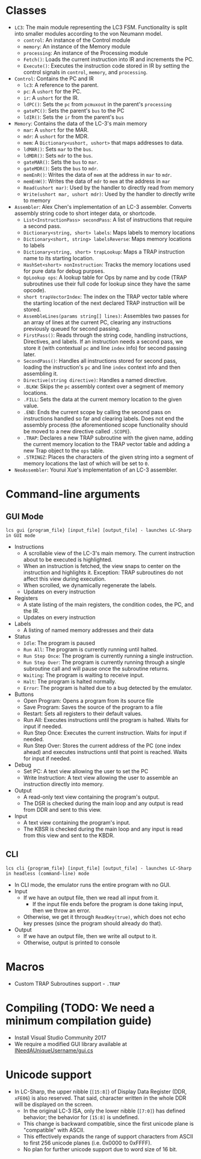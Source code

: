 # Classes
- `LC3`: The main module representing the LC3 FSM. Functionality is split into smaller modules according to the von Neumann model.
  - `control`: An instance of the Control module
  - `memory`: An instance of the Memory module
  - `processing`: An instance of the Processing module
  - `Fetch()`: Loads the current instruction into IR and increments the PC.
  - `Execute()`: Executes the instruction code stored in IR by setting the control signals in `control`, `memory`, and `processing`.
- `Control`: Contains the PC and IR
  - `lc3`: A reference to the parent.
  - `pc`: A `ushort` for the PC.
  - `ir`: A `ushort` for the IR.
  - `ldPC()`: Sets the `pc` from `pcmuxout` in the parent's `processing`
  - `gatePC()`: Sets the parent's `bus` to the PC
  - `ldIR()`: Sets the `ir` from the parent's `bus`
- `Memory`: Contains the data of the LC-3's main memory
  - `mar`: A `ushort` for the MAR.
  - `mdr`: A `ushort` for the MDR.
  - `mem`: A `Dictionary<ushort, ushort>` that maps addresses to data.
  - `ldMAR()`: Sets `mar` to the `bus`.
  - `ldMDR()`: Sets `mdr` to the `bus`.
  - `gateMAR()`: Sets the `bus` to `mar`.
  - `gateMDR()`: Sets the `bus` to `mdr`.
  - `memEnR()`: Writes the data of `mem` at the address in `mar` to `mdr`.
  - `memEnW()`: Writes the data of `mdr` to `mem` at the address in `mar`
  - `Read(ushort mar)`: Used by the handler to directly read from memory
  - `Write(ushort mar, ushort mdr)`: Used by the handler to directly write to memory
- `Assembler`: Alex Chen's implementation of an LC-3 assembler. Converts assembly string code to short integer data, or shortcode.
  - `List<InstructionPass> secondPass`: A list of instructions that require a second pass.
  - `Dictionary<string, short> labels`: Maps labels to memory locations
  - `Dictionary<short, string> labelsReverse`: Maps memory locations to labels
  - `Dictionary<string, short> trapLookup`: Maps a TRAP instruction name to its starting location.
  - `HashSet<short> nonInstruction`: Tracks the memory locations used for pure data for debug purpses.
  - `OpLookup ops`: A lookup table for Ops by name and by code (TRAP subroutines use their full code for lookup since they have the same opcode).
  - `short trapVectorIndex`: The index on the TRAP vector table where the starting location of the next declared TRAP instruction will be stored.
  - `AssembleLines(params string[] lines)`: Assembles two passes for an array of lines at the current PC, clearing any instructions previously queued for second passing.
  - `FirstPass()`: Reads through the string code, handling instructions, Directives, and labels. If an instruction needs a second pass, we store it (with contextual `pc` and line `index` info) for second passing later.
  - `SecondPass()`: Handles all instructions stored for second pass, loading the instruction's `pc` and line `index` context info and then assembling it.
  - `Directive(string directive)`: Handles a named directive.
  - `.BLKW`: Skips the `pc` assembly context over a segment of memory locations.
  - `.FILL`: Sets the data at the current memory location to the given value.
  - `.END`: Ends the current scope by calling the second pass on instructions handled so far and clearing labels. Does not end the assembly process (the aforementioned scope functionality should be moved to a new directive called `.SCOPE`).
  - `.TRAP`: Declares a new TRAP subroutine with the given name, adding the current memory location to the TRAP vector table and adding a new Trap object to the `ops` table.
  - `.STRINGZ`: Places the characters of the given string into a segment of memory locations the last of which will be set to `0`.
- `NeoAssembler`: Yourui Xue's implementation of an LC-3 assembler.
# Command-line arguments

## GUI Mode
```
lcs gui {program_file} [input_file] [output_file] - launches LC-Sharp in GUI mode
```
- Instructions
  - A scrollable view of the LC-3's main memory. The current instruction about to be executed is highlighted.
  - When an instruction is fetched, the view snaps to center on the instruction and highlights it. Exception: TRAP subroutines do not affect this view during execution.
  - When scrolled, we dynamically regenerate the labels.
  - Updates on every instruction
- Registers
  - A state listing of the main registers, the condition codes, the PC, and the IR.
  - Updates on every instruction
- Labels
  - A listing of named memory addresses and their data
- Status
  - `Idle`: The program is paused
  - `Run All`: The program is currently running until halted.
  - `Run Step Once`: The program is currently running a single instruction.
  - `Run Step Over`: The program is currently running through a single subroutine call and will pause once the subroutine returns.
  - `Waiting`: The program is waiting to receive input.
  - `Halt`: The program is halted normally.
  - `Error`: The program is halted due to a bug detected by the emulator.
- Buttons
  - Open Program: Opens a program from its source file
  - Save Program: Saves the source of the program to a file
  - Restart: Sets all registers to their default values.
  - Run All: Executes instructions until the program is halted. Waits for input if needed.
  - Run Step Once: Executes the current instruction. Waits for input if needed.
  - Run Step Over: Stores the current address of the PC (one index ahead) and executes instructions until that point is reached. Waits for input if needed.
- Debug
  - Set PC: A text view allowing the user to set the PC
  - Write Instruction: A text view allowing the user to assemble an instruction directly into memory.
- Output
  - A read-only text view containing the program's output.
  - The DSR is checked during the main loop and any output is read from DDR and sent to this view.
- Input
  - A text view containing the program's input.
  - The KBSR is checked during the main loop and any input is read from this view and sent to the KBDR.

## CLI
```
lcs cli {program_file} [input_file] [output_file] - launches LC-Sharp in headless (command-line) mode
```
- In CLI mode, the emulator runs the entire program with no GUI.
- Input
  - If we have an output file, then we read all input from it.
    - If the input file ends before the program is done taking input, then we throw an error.
  - Otherwise, we get it through `ReadKey(true)`, which does not echo key presses (since the program should already do that).
- Output
  - If we have an output file, then we write all output to it.
  - Otherwise, output is printed to console

# Macros
- Custom TRAP Subroutines support - `.TRAP`

# Compiling (TODO: We need a minimum compilation guide)
- Install Visual Studio Community 2017
- We require a modified GUI library available at [INeedAUniqueUsername/gui.cs](https://github.com/INeedAUniqueUsername/gui.cs)

# Unicode support
  - In LC-Sharp, the upper nibble (`[15:8]`) of Display Data Register (DDR, `xFE06`) is also reserved. That said, character written in the whole DDR will be displayed on the screen.
    - In the original LC-3 ISA, only the lower nibble (`[7:0]`) has defined behavior; the behavior for `[15:8]` is undefined.
    - This change is backward compatible, since the first unicode plane is "compatible" with ASCII.
    - This effectively expands the range of support characters from ASCII to first 256 unicode planes (i.e. 0x0000 to 0xFFFF).
    - No plan for further unicode support due to word size of 16 bit. 